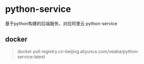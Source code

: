 # python-service
基于python构建的后端服务，对应阿里云 python-service

## docker
> docker pull registry.cn-beijing.aliyuncs.com/veaba/python-service:latest
